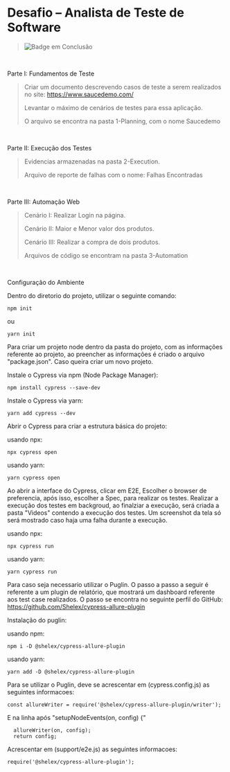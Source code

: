 <h1> Desafio – Analista de Teste de Software </h1>

> ![Badge em Conclusão](http://img.shields.io/static/v1?label=STATUS&message=%20CONCLUIDO&color=GREEN&style=for-the-badge)
>
<br>
<p>Parte I: Fundamentos de Teste</p>

> Criar um documento descrevendo casos de teste a serem realizados no site:
https://www.saucedemo.com/
> 
> Levantar o máximo de cenários de testes para essa aplicação.
>
> O arquivo se encontra na pasta 1-Planning, com o nome Saucedemo
> 

<br>
<p>Parte II: Execução dos Testes</p>

> Evidencias armazenadas na pasta 2-Execution.
>
> Arquivo de reporte de falhas com o nome: Falhas Encontradas
>
<br>


<p>Parte III: Automação Web</p>

> Cenário I: Realizar Login na página.
>
> Cenário II: Maior e Menor valor dos produtos.
>
> Cenário III: Realizar a compra de dois produtos.
> 
> Arquivos de código se encontram na pasta 3-Automation
<br>

<p>Configuração do Ambiente</p>

Dentro do diretorio do projeto, utilizar o seguinte comando:

```
npm init 
```
ou

```
yarn init 
```

Para criar um projeto node dentro da pasta do projeto, com as informações referente ao projeto, ao preencher 
as informações é criado o arquivo "package.json". Caso queira criar um novo projeto.

Instale o Cypress via npm (Node Package Manager):

```
npm install cypress --save-dev
```

Instale o Cypress via yarn:

```
yarn add cypress --dev
```

Abrir o Cypress para criar a estrutura básica do projeto:

usando npx:

```
npx cypress open 
```
usando yarn:
```
yarn cypress open 
```
Ao abrir a interface do Cypress, clicar em E2E, Escolher o browser de preferencia, após isso, escolher a Spec, para realizar os testes.
Realizar a execução dos testes em backgroud, ao finalziar a execução, será criada a pasta "Videos" contendo a execução dos testes. Um screenshot da tela só será mostrado caso haja uma falha durante a execução.

usando npx:

```
npx cypress run 
```
usando yarn:
```
yarn cypress run 
```

Para caso seja necessario utilizar o Puglin.
O passo a passo a seguir é referente a um plugin de relatório, que mostrará um dashboard referente aos test case realizados. O passo se encontra no seguinte perfil do GitHub: https://github.com/Shelex/cypress-allure-plugin

Instalação do puglin:

usando npm:

```
npm i -D @shelex/cypress-allure-plugin 
```
usando yarn:
```
yarn add -D @shelex/cypress-allure-plugin
```

Para se utilizar o Puglin, deve se acrescentar em (cypress.config.js) as seguintes informacoes:

```
const allureWriter = require('@shelex/cypress-allure-plugin/writer');
```

E na linha após "setupNodeEvents(on, config) {"

```
  allureWriter(on, config);
  return config;
```

Acrescentar em (support/e2e.js) as seguintes informacoes:

```
require('@shelex/cypress-allure-plugin');
```

